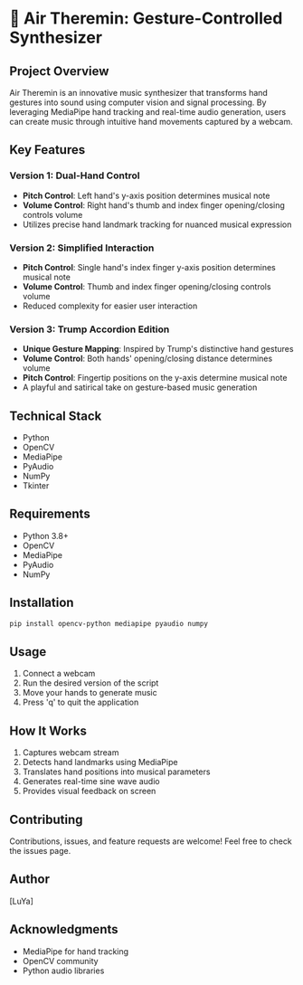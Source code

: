 # 🎵 Air Theremin: Gesture-Controlled Synthesizer

## Project Overview

Air Theremin is an innovative music synthesizer that transforms hand gestures into sound using computer vision and signal processing. By leveraging MediaPipe hand tracking and real-time audio generation, users can create music through intuitive hand movements captured by a webcam.

## Key Features

### Version 1: Dual-Hand Control
- **Pitch Control**: Left hand's y-axis position determines musical note
- **Volume Control**: Right hand's thumb and index finger opening/closing controls volume
- Utilizes precise hand landmark tracking for nuanced musical expression

### Version 2: Simplified Interaction
- **Pitch Control**: Single hand's index finger y-axis position determines musical note
- **Volume Control**: Thumb and index finger opening/closing controls volume
- Reduced complexity for easier user interaction

### Version 3: Trump Accordion Edition
- **Unique Gesture Mapping**: Inspired by Trump's distinctive hand gestures
- **Volume Control**: Both hands' opening/closing distance determines volume
- **Pitch Control**: Fingertip positions on the y-axis determine musical note
- A playful and satirical take on gesture-based music generation

## Technical Stack
- Python
- OpenCV
- MediaPipe
- PyAudio
- NumPy
- Tkinter

## Requirements
- Python 3.8+
- OpenCV
- MediaPipe
- PyAudio
- NumPy

## Installation
```bash
pip install opencv-python mediapipe pyaudio numpy
```

## Usage
1. Connect a webcam
2. Run the desired version of the script
3. Move your hands to generate music
4. Press 'q' to quit the application

## How It Works
1. Captures webcam stream
2. Detects hand landmarks using MediaPipe
3. Translates hand positions into musical parameters
4. Generates real-time sine wave audio
5. Provides visual feedback on screen


## Contributing
Contributions, issues, and feature requests are welcome! Feel free to check the issues page.



## Author
[LuYa]

## Acknowledgments
- MediaPipe for hand tracking
- OpenCV community
- Python audio libraries

